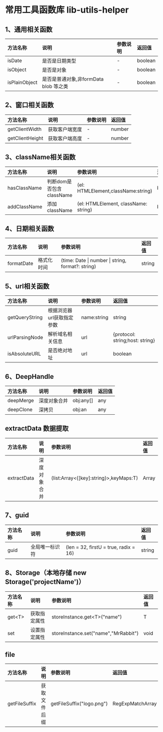 # 常用工具函数库 lib-utils-helper

## 1、通用相关函数

| 方法名称  | 说明     | 参数说明             |返回值|
| :-------- | :------- | :----------------------- |:---|
| isDate | 是否是日期类型 | - |boolean|
| isObject    | 是否是对象 | - |boolean|
| isPlainObject    | 是否是普通对象,非formData blob 等之类 | - |boolean|
## 2、窗口相关函数

| 方法名称  | 说明     | 参数说明             |返回值|
| :-------- | :------- | :----------------------- |:---|
| getClientWidth | 获取客户端宽度 | - |number|
| getClientHeight    | 获取客户端高度 | - |number|


## 3、className相关函数

| 方法名称  | 说明     | 参数说明     |返回值|
| :-------- | :------- | :--------------------------- |:---|
| hasClassName | 判断dom是否包含className | (el: HTMLElement,className:string) |boolean|
| addClassName    | 添加className | (el: HTMLElement, className: string) |boolean|


## 4、日期相关函数

| 方法名称  | 说明     | 参数说明     |返回值|
| :-------- | :------- | :--------------------------- |:---|
| formatDate | 格式化时间 | (time: Date \| number \| string, format?: string) |string|

## 5、url相关函数

| 方法名称  | 说明     | 参数说明     |返回值|
| :-------- | :------- | :--------------------------- |:---|
| getQueryString |根据浏览器url获取指定参数 | name:string |string|
| urlParsingNode |解析域名相关信息 | url |{protocol: string;host: string}|
| isAbsoluteURL |是否绝对地址 | url |boolean|

## 6、DeepHandle

| 方法名称  | 说明     | 参数说明     |返回值|
| :-------- | :------- | :--------------------------- |:---|
| deepMerge |深度对象合并 |obj:any[] |any|
| deepClone |深拷贝 |obj:an |any|
## extractData 数据提取

| 方法名称  | 说明     | 参数说明     |返回值|
| :-------- | :------- | :--------------------------- |:---|
| extractData |深度对象合并 |(list:Array<{[key]:string}>,keyMaps:T) |Array|

## 7、guid

| 方法名称  | 说明     | 参数说明     |返回值|
| :-------- | :------- | :--------------------------- |:---|
| guid |全局唯一标识符 |(len = 32, firstU = true, radix = 16) |string|

## 8、Storage（本地存储 new Storage('projectName')）

| 方法名称  | 说明     | 参数说明     |返回值|
| :-------- | :------- | :--------------------------- |:---|
| get\<T> |获取指定属性 |storeInstance.get\<T>("name") |T|
| set |设置指定属性 |storeInstance.set("name","MrRabbit")|void|

## file

| 方法名称  | 说明     | 参数说明     |返回值|
| :-------- | :------- | :--------------------------- |:---|
| getFileSuffix |获取文件后缀 |getFileSuffix("logo.png") |RegExpMatchArray|